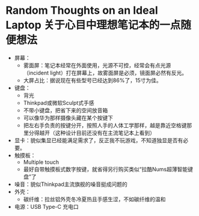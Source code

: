 # Random Thoughts on an Ideal Laptop 关于心目中理想笔记本的一点随便想法

* 屏幕：
  * 雾面屏：笔记本经常在外面使用，光源不可控，经常会有点光源（incident light）打在屏幕上，故雾面屏是必须，镜面屏必然有反光。
  * 大屏占比：据说现在有些型号已经达到86%了，15寸为佳。
* 键盘：
  * 背光
  * Thinkpad或微软Sculpt式手感
  * 不带小键盘，把省下来的空间放音箱
  * 可以像华为那样摄像头藏在某个按键下
  * 把左右手负责的按键分开，按照人手的人体工学那样，越是靠近空格键那里分得越开（这种设计目前还没有在主流笔记本上看到）
* 显卡：貌似集显已经能满足需求了，反正我不玩游戏，不知道独显是否有必要。
* 触摸板：
  * Multiple touch
  * 最好自带触摸板式数字按键，就省得另行购买类似“拉酷Nums超薄智能键盘”了
* 噪音：貌似Thinkpad主流旗舰的噪音挺成问题的  
* 外壳：
  * 碳纤维：拉丝铝外壳冬冷夏热且手感生涩，不如碳纤维的温和
* 电源：USB Type-C 充电口
